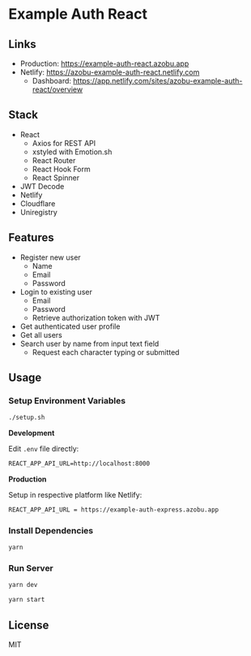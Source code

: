 # Example Auth React

## Links

- Production: https://example-auth-react.azobu.app
- Netlify: https://azobu-example-auth-react.netlify.com
  - Dashboard: https://app.netlify.com/sites/azobu-example-auth-react/overview

## Stack

- React
  - Axios for REST API
  - xstyled with Emotion.sh
  - React Router
  - React Hook Form
  - React Spinner
- JWT Decode
- Netlify
- Cloudflare
- Uniregistry

## Features

- Register new user
  - Name
  - Email
  - Password
- Login to existing user
  - Email
  - Password
  - Retrieve authorization token with JWT
- Get authenticated user profile
- Get all users
- Search user by name from input text field
  - Request each character typing or submitted

## Usage

### Setup Environment Variables

```sh
./setup.sh
```

**Development**

Edit `.env` file directly:

```txt
REACT_APP_API_URL=http://localhost:8000
```

**Production**

Setup in respective platform like Netlify:

```txt
REACT_APP_API_URL = https://example-auth-express.azobu.app
```

### Install Dependencies

```sh
yarn
```

### Run Server

```sh
yarn dev
```

```sh
yarn start
```

## License

MIT
